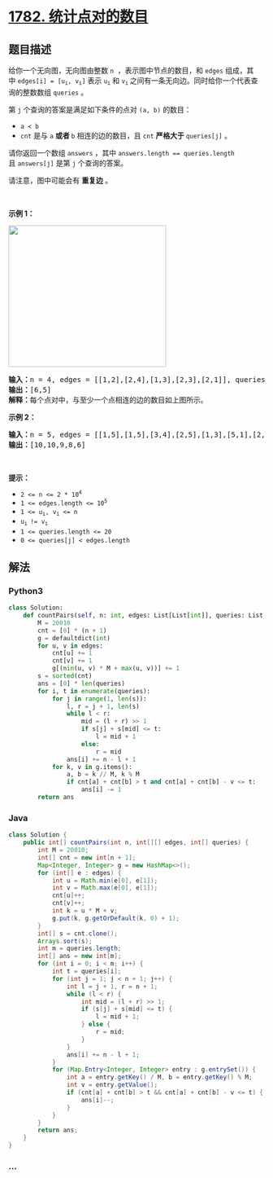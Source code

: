 # [1782. 统计点对的数目](https://leetcode-cn.com/problems/count-pairs-of-nodes)



## 题目描述

<!-- 这里写题目描述 -->

<p>给你一个无向图，无向图由整数 <code>n</code>  ，表示图中节点的数目，和 <code>edges</code> 组成，其中 <code>edges[i] = [u<sub>i</sub>, v<sub>i</sub>]</code> 表示 <code>u<sub>i</sub></code> 和 <code>v<sub>i</sub></code><sub> </sub>之间有一条无向边。同时给你一个代表查询的整数数组 <code>queries</code> 。</p>

<p>第 <code>j</code> 个查询的答案是满足如下条件的点对 <code>(a, b)</code> 的数目：</p>

<ul>
	<li><code>a < b</code></li>
	<li><code>cnt</code> 是与 <code>a</code> <strong>或者 </strong><code>b</code> 相连的边的数目，且 <code>cnt</code> <strong>严格大于 </strong><code>queries[j]</code> 。</li>
</ul>

<p>请你返回一个数组 <code>answers</code> ，其中 <code>answers.length == queries.length</code> 且 <code>answers[j]</code> 是第 <code>j</code> 个查询的答案。</p>

<p>请注意，图中可能会有 <strong>重复边</strong> 。</p>

<p> </p>

<p><strong>示例 1：</strong></p>
<img alt="" src="https://pic.leetcode-cn.com/1614828447-GMnLVg-image.png" style="width: 310px; height: 278px;" />
<pre>
<b>输入：</b>n = 4, edges = [[1,2],[2,4],[1,3],[2,3],[2,1]], queries = [2,3]
<b>输出：</b>[6,5]
<b>解释：</b>每个点对中，与至少一个点相连的边的数目如上图所示。
</pre>

<p><strong>示例 2：</strong></p>

<pre>
<b>输入：</b>n = 5, edges = [[1,5],[1,5],[3,4],[2,5],[1,3],[5,1],[2,3],[2,5]], queries = [1,2,3,4,5]
<b>输出：</b>[10,10,9,8,6]
</pre>

<p> </p>

<p><strong>提示：</strong></p>

<ul>
	<li><code>2 <= n <= 2 * 10<sup>4</sup></code></li>
	<li><code>1 <= edges.length <= 10<sup>5</sup></code></li>
	<li><code>1 <= u<sub>i</sub>, v<sub>i</sub> <= n</code></li>
	<li><code>u<sub>i </sub>!= v<sub>i</sub></code></li>
	<li><code>1 <= queries.length <= 20</code></li>
	<li><code>0 <= queries[j] < edges.length</code></li>
</ul>


## 解法

<!-- 这里可写通用的实现逻辑 -->

<!-- tabs:start -->

### **Python3**

<!-- 这里可写当前语言的特殊实现逻辑 -->

```python
class Solution:
    def countPairs(self, n: int, edges: List[List[int]], queries: List[int]) -> List[int]:
        M = 20010
        cnt = [0] * (n + 1)
        g = defaultdict(int)
        for u, v in edges:
            cnt[u] += 1
            cnt[v] += 1
            g[(min(u, v) * M + max(u, v))] += 1
        s = sorted(cnt)
        ans = [0] * len(queries)
        for i, t in enumerate(queries):
            for j in range(1, len(s)):
                l, r = j + 1, len(s)
                while l < r:
                    mid = (l + r) >> 1
                    if s[j] + s[mid] <= t:
                        l = mid + 1
                    else:
                        r = mid
                ans[i] += n - l + 1
            for k, v in g.items():
                a, b = k // M, k % M
                if cnt[a] + cnt[b] > t and cnt[a] + cnt[b] - v <= t:
                    ans[i] -= 1
        return ans
```

### **Java**

<!-- 这里可写当前语言的特殊实现逻辑 -->

```java
class Solution {
    public int[] countPairs(int n, int[][] edges, int[] queries) {
        int M = 20010;
        int[] cnt = new int[n + 1];
        Map<Integer, Integer> g = new HashMap<>();
        for (int[] e : edges) {
            int u = Math.min(e[0], e[1]);
            int v = Math.max(e[0], e[1]);
            cnt[u]++;
            cnt[v]++;
            int k = u * M + v;
            g.put(k, g.getOrDefault(k, 0) + 1);
        }
        int[] s = cnt.clone();
        Arrays.sort(s);
        int m = queries.length;
        int[] ans = new int[m];
        for (int i = 0; i < m; i++) {
            int t = queries[i];
            for (int j = 1; j < n + 1; j++) {
                int l = j + 1, r = n + 1;
                while (l < r) {
                    int mid = (l + r) >> 1;
                    if (s[j] + s[mid] <= t) {
                        l = mid + 1;
                    } else {
                        r = mid;
                    }
                }
                ans[i] += n - l + 1;
            }
            for (Map.Entry<Integer, Integer> entry : g.entrySet()) {
                int a = entry.getKey() / M, b = entry.getKey() % M;
                int v = entry.getValue();
                if (cnt[a] + cnt[b] > t && cnt[a] + cnt[b] - v <= t) {
                    ans[i]--;
                }
            }
        }
        return ans;
    }
}
```

### **...**

```

```

<!-- tabs:end -->
